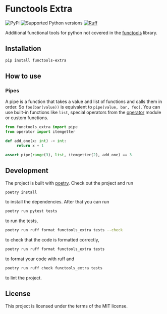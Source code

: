 # Functools Extra
![PyPi](https://img.shields.io/pypi/v/functools-extra?color=%2334D058&label=pypi)
![Supported Python versions](https://img.shields.io/pypi/pyversions/functools-extra.svg?color=%2334D058)
[![Ruff](https://img.shields.io/endpoint?url=https://raw.githubusercontent.com/astral-sh/ruff/main/assets/badge/v2.json)](https://github.com/astral-sh/ruff)

Additional functional tools for python not covered in the [functools](https://docs.python.org/3/library/functools.html) library.

## Installation

```bash
pip install functools-extra

```

## How to use
### Pipes
A pipe is a function that takes a value and list of functions and calls them in order.
So `foo(bar(value))` is equivalent to `pipe(value, bar, foo)`.
You can use built-in functions like `list`, special operators from the [operator](https://docs.python.org/3/library/operator.html) module or custom functions.
```python
from functools_extra import pipe
from operator import itemgetter

def add_one(x: int) -> int:
     return x + 1

assert pipe(range(3), list, itemgetter(2), add_one) == 3

```

## Development
The project is built with [poetry](https://python-poetry.org/).
Check out the project and run
```bash
poetry install
```
to install the dependencies. After that you can run
```bash
poetry run pytest tests
```
to run the tests,
```bash
poetry run ruff format functools_extra tests --check
```
to check that the code is formatted correctly,
```bash
poetry run ruff format functools_extra tests
```
to format your code with ruff and
```bash
poetry run ruff check functools_extra tests
```
to lint the project.


## License

This project is licensed under the terms of the MIT license.

